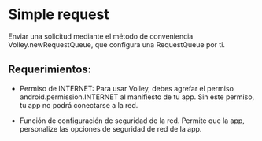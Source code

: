 # Simple request
Enviar una solicitud mediante el método de conveniencia Volley.newRequestQueue, que configura una RequestQueue por ti.

## Requerimientos: 

 - Permiso de INTERNET: Para usar Volley, debes agrefar el permiso
   android.permission.INTERNET al manifiesto de tu app. Sin este
   permiso, tu app no podrá conectarse a la red.
   
 - Función de configuración de seguridad de la red. Permite que la app,
   personalize las opciones de seguridad de red de la app.
